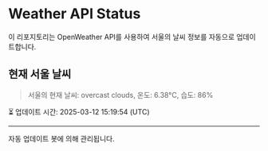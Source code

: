 
# Weather API Status

이 리포지토리는 OpenWeather API를 사용하여 서울의 날씨 정보를 자동으로 업데이트합니다.

## 현재 서울 날씨
> 서울의 현재 날씨: overcast clouds, 온도: 6.38°C, 습도: 86%

⏳ 업데이트 시간: 2025-03-12 15:19:54 (UTC)

---
자동 업데이트 봇에 의해 관리됩니다.
